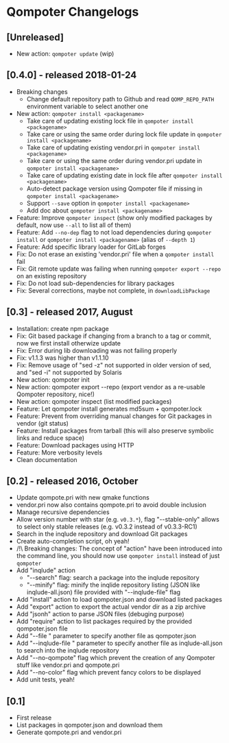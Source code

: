 Qompoter Changelogs
===================

[Unreleased]
-------

* New action: `qompoter update` (wip)

[0.4.0] - released 2018-01-24
-------

* Breaking changes
  * Change default repository path to Github and read `QOMP_REPO_PATH` environment variable to select another one
* New action: `qompoter install <packagename>`
  * Take care of updating existing lock file in `qompoter install <packagename>`
  * Take care or using the same order during lock file update in `qompoter install <packagename>`
  * Take care of updating existing vendor.pri in `qompoter install <packagename>`
  * Take care or using the same order during vendor.pri update in `qompoter install <packagename>`
  * Take care of updating existing date in lock file after `qompoter install <packagename>`
  * Auto-detect package version using Qompoter file if missing in `qompoter install <packagename>`
  * Support `--save` option in `qompoter install <packagename>`
  * Add doc about `qompoter install <packagename>`
* Feature: Improve `qompoter inspect` (show only modified packages by default, now use `--all` to list all of them)
* Feature: Add `--no-dep` flag to not load dependencies during `qompoter install` or `qompoter install <packagename>` (alias of `--depth 1`)
* Feature: Add specific library loader for GitLab forges
* Fix: Do not erase an existing 'vendor.pri' file when a `qompoter install` fail
* Fix: Git remote update was failing when running `qompoter export --repo` on an existing repository
* Fix: Do not load sub-dependencies for library packages
* Fix: Several corrections, maybe not complete, in `downloadLibPackage`

[0.3] - released 2017, August
-----

* Installation: create npm package
* Fix: Git based package if changing from a branch to a tag or commit, now we first install otherwize update
* Fix: Error during lib downloading was not failing properly
* Fix: v1.1.3 was higher than v1.1.10
* Fix: Remove usage of "sed -z" not supported in older version of sed, and "sed -i" not supported by Solaris
* New action: qompoter init
* New action: qompoter export --repo (export vendor as a re-usable Qompoter repository, nice!)
* New action: qompoter inspect (list modified packages)
* Feature: Let qompoter install generates md5sum + qompoter.lock
* Feature: Prevent from overriding manual changes for Git packages in vendor (git status)
* Feature: Install packages from tarball (this will also preserve symbolic links and reduce space)
* Feature: Download packages using HTTP
* Feature: More verbosity levels
* Clean documentation

[0.2] - released 2016, October
-----

* Update qompote.pri with new qmake functions
* vendor.pri now also contains qompote.pri to avoid double inclusion
* Manage recursive dependencies
* Allow version number with star (e.g. `v0.3.*`), flag "--stable-only" allows to select only stable releases (e.g. v0.3.2 instead of v0.3.3-RC1)
* Search in the inqlude repository and download Git packages
* Create auto-completion script, oh yeah!
* /!\ Breaking changes: The concept of "action" have been introduced into the command line, you should now use `qompoter install` instead of just `qompoter`
* Add "inqlude" action
  * "--search" flag: search a package into the inqlude repository
  * "--minify" flag: minify the inqlide repository listing (JSON like inqlude-all.json) file provided with "--inqlude-file" flag
* Add "install" action to load qompoter.json and download listed packages
* Add "export" action to export the actual vendor dir as a zip archive
* Add "jsonh" action to parse JSON files (debuging purpose)
* Add "require" action to list packages required by the provided qompoter.json file
* Add "--file <file>" parameter to specify another file as qompoter.json
* Add "--inqlude-file <file>" parameter to specify another file as inqlude-all.json to search into the inqlude repository
* Add "--no-qompote" flag which prevent the creation of any Qompoter stuff like vendor.pri and qompote.pri
* Add "--no-color" flag which prevent fancy colors to be displayed
* Add unit tests, yeah!

[0.1]
-----

* First release
* List packages in qompoter.json and download them
* Generate qompote.pri and vendor.pri
